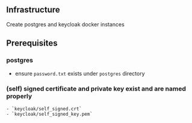 ## Infrastructure

Create postgres and keycloak docker instances

## Prerequisites

### postgres

- ensure `password.txt` exists under `postgres` directory

### (self) signed certificate and private key exist and are named properly

    - `keycloak/self_signed.crt`
    - `keycloak/self_signed_key.pem`
